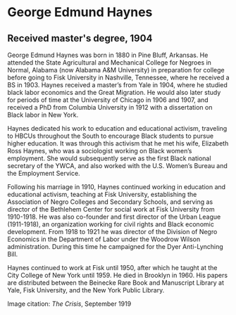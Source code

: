 # George Edmund Haynes
## Received master's degree, 1904
George Edmund Haynes was born in 1880 in Pine Bluff, Arkansas. He attended the State Agricultural and Mechanical College for Negroes in Normal, Alabama (now Alabama A&M University) in preparation for college before going to Fisk University in Nashville, Tennessee, where he received a BS in 1903. Haynes received a master’s from Yale in 1904, where he studied black labor economics and the Great Migration. He would also later study for periods of time at the University of Chicago in 1906 and 1907, and received a PhD from Columbia University in 1912 with a dissertation on Black labor in New York.

Haynes dedicated his work to education and educational activism, traveling to HBCUs throughout the South to encourage Black students to pursue higher education. It was through this activism that he met his wife, Elizabeth Ross Haynes, who was a sociologist working on Black women’s employment. She would subsequently serve as the first Black national secretary of the YWCA, and also worked with the U.S. Women’s Bureau and the Employment Service.

Following his marriage in 1910, Haynes continued working in education and educational activism, teaching at Fisk University, establishing the Association of Negro Colleges and Secondary Schools, and serving as director of the Bethlehem Center for social work at Fisk University from 1910-1918. He was also co-founder and first director of the Urban League (1911-1918), an organization working for civil rights and Black economic development. From 1918 to 1921 he was director of the Division of Negro Economics in the Department of Labor under the Woodrow Wilson administration. During this time he campaigned for the Dyer Anti-Lynching Bill.

Haynes continued to work at Fisk until 1950, after which he taught at the City College of New York until 1959. He died in Brooklyn in 1960. His papers are distributed between the Beinecke Rare Book and Manuscript Library at Yale, Fisk University, and the New York Public Library.

Image citation: *The Crisis*, September 1919
